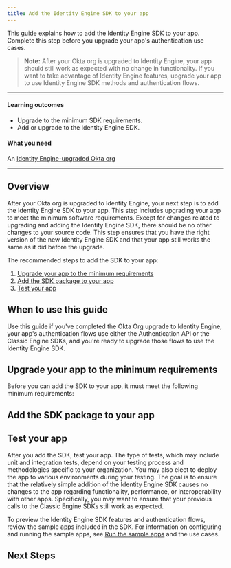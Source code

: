 ```yaml
---
title: Add the Identity Engine SDK to your app
---
```


<ApiLifecycle access="ie" />

This guide explains how to add the Identity Engine SDK to your app. Complete this step before you upgrade your app's authentication use cases.

> **Note:** After your Okta org is upgraded to Identity Engine, your app should still work as expected with no change in functionality. If you want to take advantage of Identity Engine features, upgrade your app to use Identity Engine SDK methods and authentication flows.

<!-- TODO:  link "upgrading your app's authentication use cases" to the landing page for the mapping guides -->

---

#### Learning outcomes

* Upgrade to the minimum SDK requirements.
* Add or upgrade to the Identity Engine SDK.

#### What you need

An [Identity Engine-upgraded Okta org](/docs/guides/oie-upgrade-overview/)

<StackSnippet snippet="repoarchivenote" />

---

## Overview

After your Okta org is upgraded to Identity Engine, your next step is to add the Identity Engine SDK to your app. This step includes upgrading your app to meet the minimum software requirements. Except for changes related to upgrading and adding the Identity Engine SDK, there should be no other changes to your source code. This step ensures that you have the right version of the new Identity Engine SDK and that your app still works the same as it did before the upgrade.

The recommended steps to add the SDK to your app:

1. [Upgrade your app to the minimum requirements](#upgrade-your-app-to-the-minimum-requirements)
1. [Add the SDK package to your app](#add-the-sdk-package-to-your-app)
1. [Test your app](#test-your-app)

## When to use this guide

Use this guide if you've completed the Okta Org upgrade to Identity Engine, your app's authentication flows use either the Authentication API or the Classic Engine SDKs, and you're ready to upgrade those flows to use the Identity Engine SDK.

<StackSnippet snippet="sdksforauthflows" />

## Upgrade your app to the minimum requirements

Before you can add the SDK to your app, it must meet the following minimum requirements:

<StackSnippet snippet="minimumrequirements" />

## Add the SDK package to your app

<StackSnippet snippet="addsdk" />

## Test your app

After you add the SDK, test your app. The type of tests, which may include unit and integration tests, depend on your testing process and methodologies specific to your organization. You may also elect to deploy the app to various environments during your testing. The goal is to ensure that the relatively simple addition of the Identity Engine SDK causes no changes to the app regarding functionality, performance, or interoperability with other apps. Specifically, you may want to ensure that your previous calls to the Classic Engine SDKs still work as expected.

To preview the Identity Engine SDK features and authentication flows, review the sample apps included in the SDK. For information on configuring and running the sample apps, see [Run the sample apps](/docs/guides/oie-embedded-common-run-samples/-/main/#run-the-embedded-sdk-sample-app) and the use cases.

## Next Steps

<StackSnippet snippet="langspecificmapguide" inline />
